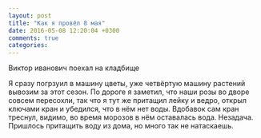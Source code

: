 ```yaml
---
layout: post
title: "Как я провёл 8 мая"
date: 2016-05-08 12:20:04 +0300
comments: true
categories: 
---
```



Виктор иванович поехал на кладбище

Я сразу погрзуил в машину цветы, уже четвёртую машину растений вывозим за этот сезон. По дороге я заметил, что наши розы во дворе совсем пересохли, так что я тут же притащил лейку и ведро, открыл ключами кран и убедился, что в нём нет воды. Вдобавок сам кран треснул, видимо, во время морозов в нём оставалась вода. Незадача. Пришлось притащить воду из дома, но много так не натаскаешь.